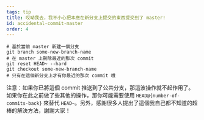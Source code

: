 ```yaml
---
tags: tip
title: 哎呦我去，我不小心把本應在新分支上提交的東西提交到了 master!
id: accidental-commit-master
order: 4
---
```


```git
# 基於當前 master 新建一個分支
git branch some-new-branch-name
# 在 master 上刪除最近的那次 commit
git reset HEAD~ --hard
git checkout some-new-branch-name
# 只有在這個新分支上才有你最近的那次 commit 哦
```

注意：如果你已將這個 commit 推送到了公共分支，那這波操作就不起作用了。如果你在此之前做了些其他的操作，那你可能需要使用 `HEAD@{number-of-commits-back}` 來替代 `HEAD~`。另外，感謝很多人提出了這個我自己都不知道的超棒的解決方法，謝謝大家！
